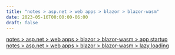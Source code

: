 ```yaml
---
title: "notes > asp.net > web apps > blazor > blazor-wasm"
date: 2023-05-16T00:00:00-06:00
draft: false
---
```


[notes > asp.net > web apps > blazor > blazor-wasm > app startup](app-startup.md)  
[notes > asp.net > web apps > blazor > blazor-wasm > lazy loading](lazy-loading.md)  
